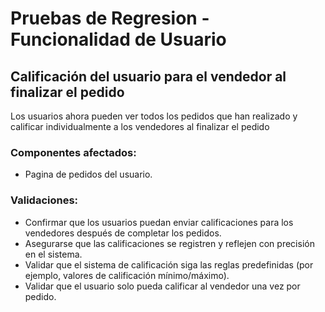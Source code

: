 # Pruebas de Regresion - Funcionalidad de Usuario

## Calificación del usuario para el vendedor al finalizar el pedido

Los usuarios ahora pueden ver todos los pedidos que han realizado y calificar individualmente a los vendedores al finalizar el pedido

### Componentes afectados:

- Pagina de pedidos del usuario.

### Validaciones:

- Confirmar que los usuarios puedan enviar calificaciones para los vendedores después de completar los pedidos.
- Asegurarse que las calificaciones se registren y reflejen con precisión en el sistema.
- Validar que el sistema de calificación siga las reglas predefinidas (por ejemplo, valores de calificación mínimo/máximo).
- Validar que el usuario solo pueda calificar al vendedor una vez por pedido.
